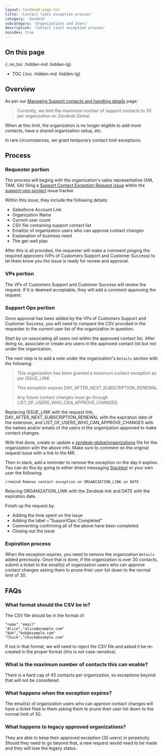 ```yaml
---
layout: handbook-page-toc
title: 'Contact limit exception process'
category: 'Zendesk'
subcategory: 'Organizations and Users'
description: 'Contact limit exception process'
noindex: true
---
```


## On this page
{:.no_toc .hidden-md .hidden-lg}

- TOC
{:toc .hidden-md .hidden-lg}

## Overview

As per our
[Managing Support contacts and handling details](https://about.gitlab.com/support/managing-support-contacts/#Maximum%20number%20of%20support%20contacts)
page:

> Currently, we limit the maximum number of support contacts to 30 per
> organization on Zendesk Global.

When at this limit, the organization is no longer eligible to add more contacts,
have a shared organization setup, etc. 

In rare circumstances, we grant temporary contact limit exceptions.

## Process


### Requester portion

The process will beging with the organization's sales representative (AM, TAM,
SA) filing a
[Support Contact Exception Request issue](https://gitlab.com/gitlab-com/support/support-ops/support-ops-project/-/issues/new?issuable_template=Contact%20Limit%20Exception%20Request)
within the
[support-ops-project](https://gitlab.com/gitlab-com/support/support-ops/support-ops-project/)
issue tracker.

Within this issue, they include the following details:

* Salesforce Account Link
* Organization Name
* Current user count
* CSV file containing support contact list
* Email(s) of organization users who can approve contact changes
* Explanation of business need
* The get-well plan

After this is all provided, the requester will make a comment pinging the
required approvers (VPs of Customers Support and Customer Success) to let them
know you the issue is ready for review and approval.

### VPs portion

The VPs of Customers Support and Customer Success will review the request. If it
is deemed acceptable, they will add a comment approving the request.

### Support Ops portion

Once approval has been added by the VPs of Customers Support and Customer
Success, you will need to compare the CSV provided in the requester to the
current user list of the organization in question.

Start by un-associating all users not within the approved contact list. After
doing so, associate or create any users in the approved contact list but not
under the organization. 

The next step is to add a note under the organization's `Details` section with
the following:

> This organization has been granted a maximum contact exception as per ISSUE_LINK
>
> This exception expires DAY_AFTER_NEXT_SUBSCRIPTION_RENEWAL
>
> Any future contact changes must go through LIST_OF_USERS_WHO_CAN_APPROVE_CHANGES

Replacing ISSUE_LINK with the request link, DAY_AFTER_NEXT_SUBSCRIPTION_RENEWAL
with the expiration date of the extension, and
LIST_OF_USERS_WHO_CAN_APPROVE_CHANGES with the names and/or emails of the users
in the organization approved to make contact changes.

With that done, create or update a
[zendesk-global/organizations](https://gitlab.com/gitlab-com/support/support-ops/zendesk-global/organizations)
file for the organization with the above info. Make sure to comment on the
original request issue with a link to the MR.

Then in slack, add a reminder to remove the exception on the day it expires. You
can do this by going to either direct messaging
[Slackbot](https://gitlab.slack.com/archives/DC4APRF5Y) or your own user the
following:

```
/remind Remove contact exception on ORGANIZATION_LINK on DATE
```

Relacing ORGANIZATION_LINK with the Zendesk link and DATE with the expiration
date.

Finish up the request by:

* Adding the time spent on the issue
* Adding the label ~"SupportOps::Completed" 
* Commenting confirming all of the above have been completed
* Closing out the issue

### Expiration process

When the exception expires, you need to remove the organization `Details` added
previously. Once that is done, if the organization is over 30 contacts, submit
a ticket to the email(s) of organization users who can approve contact changes
asking them to prune their user list down to the normal limit of 30.

## FAQs

### What format should the CSV be in?

The CSV file should be in the format of:

```csv
"name","email"
"Alice","alice@example.com"
"Bob","bob@example.com"
"Chuck","chuck@example.com"
```

If not in that format, we will need to reject the CSV file and asked it be
re-created in the proper format (this is not case-senstive).

### What is the maximum number of contacts this can enable?

There is a hard cap of 45 contacts per organization, so exceptions beyond that
will not be considered.

### What happens when the exception expires?

The email(s) of organization users who can approve contact changes will have a
ticket filed to them asking them to prune their user list down to the normal
limit of 30.

### What happens to legacy approved organizations?

They are able to keep their approved exception (35 users) in perpetuity. Should
they need to go beyond that, a new request would need to be made and they will
lose the legacy status.
